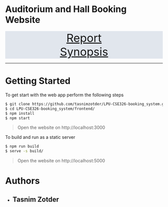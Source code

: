 # Auditorium and Hall Booking Website

<div style="text-align: center; font-size: 256%; background-color: #e1e6ed">
    <span><a href="./Reports/Final_Report.docx">Report</a></span><br/>
    <span><a href="./Reports/Synopsis.pdf">Synopsis</a></span>
</div>

___

# Getting Started

To get start with the web app perform the following steps

```bash
$ git clone https://github.com/tasnimzotder/LPU-CSE326-booking_system.git
$ cd LPU-CSE326-booking_system/frontend/
$ npm install
$ npm start
```

> Open the website on http://localhost:3000


To build and run as a static server

```bash
$ npm run build
$ serve -s build/
```

> Open the website on http://localhost:5000

# Authors

* ## Tasnim Zotder
